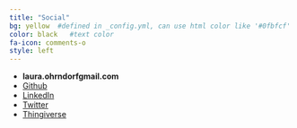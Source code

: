 ```yaml
---
title: "Social"
bg: yellow  #defined in _config.yml, can use html color like '#0fbfcf'
color: black   #text color
fa-icon: comments-o
style: left
---
```


* <i class="fa fa-envelope"></i> **laura.ohrndorf<i class="fa fa-at"></i>gmail.com**
* <i class="fa fa-github"></i> [Github](https://github.com/laura-O)
* <i class="fa fa-linkedin"></i> [LinkedIn](https://www.linkedin.com/in/lauraohrndorf/)
* <i class="fa fa-twitter"></i> [Twitter](https://twitter.com/laurao_2810)
* <i class="fa fa-print"></i> [Thingiverse](http://www.thingiverse.com/laura2810/about)

